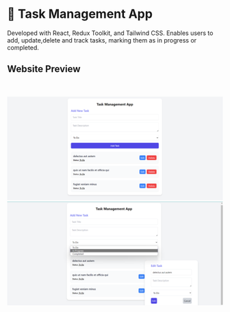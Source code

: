 # 🚀 Task Management App
Developed with React, Redux Toolkit, and Tailwind CSS. 
Enables users to add, update,delete and track tasks, marking them as in progress or 
completed.
<br>
 ## Website Preview
<br>
<br>
<img src="src/imgs/img1.png" alt="img" width="700" />
<img src="src/imgs/img2.png" alt="img" width="700" />
